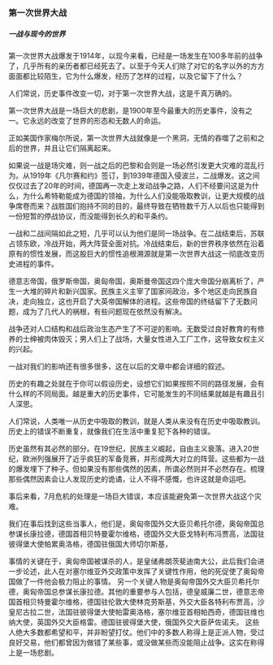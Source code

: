 
### 第一次世界大战

##### 一战与现今的世界

第一次世界大战爆发于1914年，以现今来看，已经是一场发生在100多年前的战争了，几乎所有的亲历者都已经死去了。以至于今天人们除了对它的名字以外的方方面面都比较陌生，它为什么爆发，经历了怎样的过程，以及它留下了什么？


人们常说，历史事件改变一切，对于第一次世界大战，这是千真万确的。


第一次世界大战是一场巨大的悲剧，是1900年至今最重大的历史事件，没有之一。它永远的改变了世界的形态和无数人的命运。


正如美国作家梅尔所说，第一次世界大战就像是一个黑洞，无情的吞噬了之前和之后的世界，并且让它们隔离起来。


如果说一战是场灾难，则一战之后的巴黎和会则是一场必然引发更大灾难的混乱行为。从1919年《凡尔赛和约》签订，到1939年德国入侵波兰，二战爆发。这之间仅仅过去了20年的时间，德国再一次走上发动战争之路，人们不经要问这是为什么，为什么希特勒能成为德国的领袖，为什么人们没能吸取教训，让更大规模的战争席卷而来？战胜国们抱持不同的目的，最终导致在牺牲数千万人以后也只能得到一份短暂的停战协议，而没能得到长久的和平条约。


一战和二战间隔如此之短，几乎可以认为他们是同一场战争。在二战结束后，苏联占领东欧，冷战开始，两大阵营全面对抗。冷战结束后，新的世界秩序依然在沿着原有的惯性发展，而这股巨大的惯性追根溯源就是第一次世界大战这一彻底改变历史进程的事件。


德意志帝国，俄罗斯帝国，奥匈帝国，奥斯曼帝国这四个庞大帝国分崩离析了，产生一大堆的碎片和新兴国家。民族主义主宰了国家间政治，多个地区走向民族自决，走向独立，这也开启了大英帝国解体的进程。这些帝国的终结留下了无数问题，成为了几代人的祸根，有些问题现在依然没有解决。


战争还对人口结构和战后政治生态产生了不可逆的影响。无数受过良好教育的有修养的士绅被肉体毁灭；男人们上了战场，大量女性进入工厂工作，这导致女权主义的兴起。


一战对我们的影响还有很多很多，这在以后的文章中都会详细的叙述。


历史的有趣之处就在于你可以假设历史，设想它们如果按照不同的路径发展，会有什么样的不同局面。越是重大的历史事件，它可能发生的不同结果就越是有趣且引人深思。


人们常说，人类唯一从历史中吸取的教训，就是人类从来没有在历史中吸取教训。历史上的错误不断重复，就像我们在生活中重复犯下各种的错误。


历史虽然有其必然的部分。在19世纪，民族主义崛起，自由主义衰落。进入20世纪，欧洲列强展开了近乎疯狂的军备竞赛，并形成两大对立的阵营。这些都为一战的爆发埋下了种子。但如果没有那些偶然的因素，所谓必然则并不必然存在。梳理那些偶然因素会让人发现历史的诡谲，让人不得不感慨，也许这就是命运吧。

事后来看，7月危机的处理是一场巨大错误，本应该能避免第一次世界大战这个灾难。

我们在事后找到这些当事人，他们是，奥匈帝国外交大臣贝希托尔德，奥匈帝国总参谋长康拉德，德国首相贝特曼霍尔维格，德国外交大臣戈特利布冯贾高，法国驻彼得堡大使帕累奥洛格，德国驻俄国大师切尔斯基，

事情的关键在于，奥匈帝国被谋杀的人，是皇储弗朗茨斐迪南大公，此后我们会进一步论述，此人在对塞尔维亚外交政策中发挥了关键性作用，他的死促使了奥匈帝国做了一件他会极力阻止的事情。
另一个关键人物是奥匈帝国外交大臣贝希托尔德，奥匈帝国总参谋长康拉德。其他的重要参与人包括，德皇威廉二世，德意志帝国首相贝特曼霍尔维格，德国驻伦敦大使林克劳斯基，外交大臣各特利布贾高，沙皇尼古拉二世，法国驻彼得堡大使帕雷奥洛格，塞尔维亚首相帕西奇，德国驻维也纳大使，英国外交大臣格雷。德国驻彼得堡大使，俄国外交大臣萨佐诺夫。
这些人绝大多数都希望和平，并非盼望打仗。他们中的多数人称得上是正派人物，受过良好交易，他们都曾因为做错了某些事，或没做某些而没能阻止战争。这实在称得上是一场悲剧。
